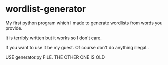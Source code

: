 # wordlist-generator
My first python program which I made to generate wordlists from words you provide.

It is terribly written but it works so I don't care.

If you want to use it be my guest.
Of course don't do anything illegal..

USE generator.py FILE. THE OTHER ONE IS OLD
